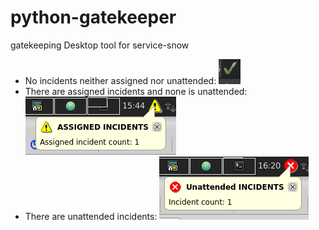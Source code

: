 # python-gatekeeper

gatekeeping Desktop tool for service-snow

* No incidents neither assigned nor unattended: ![No incidents](img/ok.png "No incidents")
* There are assigned incidents and none is unattended: ![Assigned incidents to current user](img/warning.png "Assigned incidents to current user")
* There are unattended incidents: ![Unattended incidents](img/critical.png "Unattended incidents")
